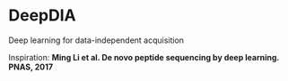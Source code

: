 # DeepDIA
Deep learning for data-independent acquisition

Inspiration: **Ming Li et al. De novo peptide sequencing by deep learning. PNAS, 2017**
